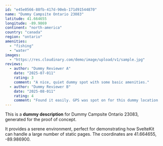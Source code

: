 ```yaml
---
id: "e45e0566-88fb-417d-90eb-171d91544870"
name: "Dummy Campsite Ontario 23083"
latitude: 41.664655
longitude: -89.9869
continent: "north-america"
country: "canada"
region: "ontario"
amenities:
  - "fishing"
  - "water"
images:
  - "https://res.cloudinary.com/demo/image/upload/v1/sample.jpg"
reviews:
  - author: "Dummy Reviewer A"
    date: "2025-07-011"
    rating: 3
    comment: "A nice, quiet dummy spot with some basic amenities."
  - author: "Dummy Reviewer B"
    date: "2025-08-011"
    rating: 4
    comment: "Found it easily. GPS was spot on for this dummy location."
---
```


This is a **dummy description** for Dummy Campsite Ontario 23083, generated for the proof of concept.

It provides a serene environment, perfect for demonstrating how SvelteKit can handle a large number of static pages. The coordinates are 41.664655, -89.986900.
